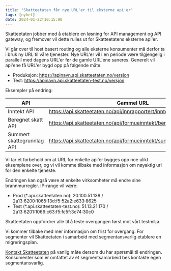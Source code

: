 ```yaml
---
title: "Skatteetaten får nye URL'er til eksterne api'er"
tags: [nyhet]
date: 2024-01-22T10:15:00
---
```

Skatteetaten jobber med å etablere en løsning for API management og API gateway, og fremover vil dette rulles ut for Skatteetatens eksterne api'er.

Vi går over til host basert routing og alle eksterne konsumenter må derfor ta i bruk ny URL til våre tjenester. Nye URL'er vil i en periode være tilgjengelig i parallell med dagens URL'er før de gamle URL'ene saneres. Generelt vil api'ene få URL'er bygd opp på følgende måte:
* Produksjon: https://apinavn.api.skatteetaten.no/versjon
* Test: https://apinavn.api.skatteetaten-test.no/versjon

Eksempler på endring:

| API |	Gammel URL | Ny URL |
|-----|------------|--------|
| Inntekt API |	https://api.skatteetaten.no/api/innrapportert/inntektsmottaker/v1	| https://inntekt.api.skatteetaten.no/v1 |
| Beregnet skatt API | https://api.skatteetaten.no/api/formueinntekt/beregnetskatt/v2 | https://beregnetskatt.api.skatteetaten.no/v2 |
| Summert skattegrunnlag API | https://api.skatteetaten.no/api/formueinntekt/summertskattegrunnlag/ | https://summertskattegrunnlag.api.skatteetaten.no/v1 |

Vi tar et forbehold om at URL for enkelte api'er bygges opp noe ulikt eksemplene over, og vi vil komme tilbake med informasjon om nøyaktig url for den enkelte tjeneste.

Endringen kan også være at enkelte virksomheter må endre sine brannmurregler. IP-range vil være:
* Prod (*.api.skatteetaten.no): 20.100.51.138 / 2a13:6200:1065:13d:f5:52a2:e633:8625
* Test (*.api.skatteetaten-test.no): 51.13.21.170 / 2a13:6201:1066:c63:f5:fc5f:3c74:30c0

Skatteetaten oppfordrer alle til å teste overgangen først mot vårt testmiljø. 
 
Vi kommer tilbake med mer informasjon om frist for overgang. For segmenter vil Skatteetaten i samarbeid med segmentansvarlig etablere en migreringsplan.

[Kontakt Skatteetaten](https://www.skatteetaten.no/deling/kontakt/) på vanlig måte dersom du har spørsmål til endringen. Konsumenter som er omfattet av et segmentsamarbeid bes kontakte egen segmentansvarlig.

